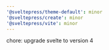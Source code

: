 ```yaml
---
'@sveltepress/theme-default': minor
'@sveltepress/create': minor
'@sveltepress/vite': minor
---
```


chore: upgrade svelte to version 4
